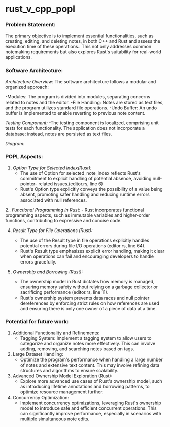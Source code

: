 # rust_v_cpp_popl

### Problem Statement:
The primary objective is to implement essential functionalities, such as creating, editing, and deleting notes, in both C++ and Rust and assess the execution time of these operations.. This not only addresses common notemaking requirements but also explores Rust's suitability for real-world applications.

### Software Architecture:
*Architecture Overview:*
The software architecture follows a modular and organized approach:

-Modules: The program is divided into modules, separating concerns related to notes and the editor.
-File Handling: Notes are stored as text files, and the program utilizes standard file operations.
-Undo Buffer: An undo buffer is implemented to enable reverting to previous note content.

*Testing Component:*
-The testing component is localized, comprising unit tests for each functionality. The application does not incorporate a database; instead, notes are persisted as text files.

*Diagram:*


### POPL Aspects:

1. *Option Type for Selected Index(Rust):*
    -  The use of Option<usize> for selected_note_index reflects Rust's commitment to explicit handling of potential absence, avoiding null-pointer-                      related issues.(editor.rs, line 6)
    -  Rust's Option type explicitly conveys the possibility of a value being absent, promoting safer handling and reducing runtime errors associated with                null references.

2.. *Functional Programming in Rust:*
    -  Rust incorporates functional programming aspects, such as immutable variables and higher-order functions, contributing to expressive and concise code.

4. *Result Type for File Operations (Rust):*
    -  The use of the Result type in file operations explicitly handles potential errors during file I/O operations (editor.rs, line 64).
    -   Rust's Result type emphasizes explicit error handling, making it clear when operations can fail and encouraging developers to handle errors gracefully.

5. *Ownership and Borrowing (Rust):*
    -  The ownership model in Rust dictates how memory is managed, ensuring memory safety without relying on a garbage collector or sacrificing 
       performance (editor.rs, line 11).
    -  Rust's ownership system prevents data races and null pointer dereferences by enforcing strict rules on how references are used and ensuring there
       is only one owner of a piece of data at a time.  




### Potential for future work:
1. Additional Functionality and Refinements:
      - Tagging System:  Implement a tagging system to allow users to categorize and organize notes more effectively. This can involve adding, removing, and               searching notes based on tags.
2. Large Dataset Handling:
     - Optimize the program's performance when handling a large number of notes and extensive text content. This may involve refining data                                structures and algorithms to ensure scalability.
3. Advanced Ownership Model Exploration (Rust):
     - Explore more advanced use cases of Rust's ownership model, such as introducing lifetime annotations and borrowing patterns, to optimize resource management        further.
4. Concurrency Optimization:
     - Implement concurrency optimizations, leveraging Rust's ownership model to introduce safe and efficient concurrent operations. This can significantly               improve performance, especially in scenarios with multiple simultaneous note edits.
